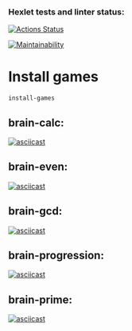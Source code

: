 ### Hexlet tests and linter status:

[![Actions Status](https://github.com/milanych/frontend-project-lvl1/workflows/hexlet-check/badge.svg)](https://github.com/milanych/frontend-project-lvl1/actions)

[![Maintainability](https://api.codeclimate.com/v1/badges/fa9dd2287860487c3c0d/maintainability)](https://codeclimate.com/github/milanych/frontend-project-lvl1/maintainability)

# Install games

```
install-games
```

## brain-calc:

[![asciicast](https://asciinema.org/a/Oz0jTan7CVVBH2SS9zaAReIV7.png)](https://asciinema.org/a/Oz0jTan7CVVBH2SS9zaAReIV7)

## brain-even:

[![asciicast](https://asciinema.org/a/ZMEFNQ3VIqLrNgu2paUgb6kMl.png)](https://asciinema.org/a/ZMEFNQ3VIqLrNgu2paUgb6kMl)

## brain-gcd:

[![asciicast](https://asciinema.org/a/GggQT7WWoaCwONmHliU05QmyG.png)](https://asciinema.org/a/GggQT7WWoaCwONmHliU05QmyG)

## brain-progression:

[![asciicast](https://asciinema.org/a/fPckvCv9Ngo9fVexhXYKGiebu.png)](https://asciinema.org/a/fPckvCv9Ngo9fVexhXYKGiebu)

## brain-prime:

[![asciicast](https://asciinema.org/a/NFojiTRCbuqvVgLeQQW4KsMsv.png)](https://asciinema.org/a/NFojiTRCbuqvVgLeQQW4KsMsv)
